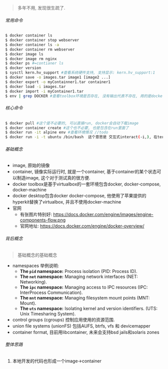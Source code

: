 > 多年不用, 发现很生疏了.



###### 常用命令

```sh
$ docker container ls
$ docker container stop webserver
$ docker container ls -a
$ docker container rm webserver
$ docker image ls
$ docker image rm nginx
$ docker ps #=contianer ls
$ docker version
$ sysctl kern.hv_support #查看系统硬件支持, 支持显示: kern.hv_support:1
$ docker save -o images.tar image1 [image2 ...] 
$ docker export -o myContainner1.tar container1 
$ docker load -i images.tar 
$ docker import -i myContainer1.tar
$ env | grep DOCKER #查看toolbox环境是否存在, 没有输出代表不存在, 用的是docker desktop
```

###### 核心命令

```sh
$ docker pull #这个是不必要的, 可以直接run, docker会自动下载image 
$ docker container create #这个也不必要, 也是包含在run里面了
$ docker run -it alpine env #查看环境情况 //todo
$ docker run -i -t ubuntu /bin/bash  这个意思是 交互式interact(-i,), 在terminal(-t)直接操作, 使用bash. 此时, exit可以停止这个container
```

###### 基础概念

- image, 原始的镜像
- container, 镜像实际运行时, 就是一个container, 基于container的某个状态可以制造image, 这个对于测试真的很方便.
- docker toolbox是基于virtualbox的一套环境包含docker, docker-compose, docker-machine
- docker desktop包含docker docker-compose, 他使用了苹果提供的hyperkit替换了virtualbox, 并且不使用docker-machine
- 官网
  - 有张图片特别好: https://docs.docker.com/engine/images/engine-components-flow.png
  - 官网地址: https://docs.docker.com/engine/docker-overview/

###### 背后概念

> 基础概念的基础概念

- namespaces 举例说明:
  - **The `pid` namespace:** Process isolation (PID: Process ID).
  - **The `net` namespace:** Managing network interfaces (NET: Networking).
  - **The `ipc` namespace:** Managing access to IPC resources (IPC: InterProcess Communication).
  - **The `mnt` namespace:** Managing filesystem mount points (MNT: Mount).
  - **The `uts` namespace:** Isolating kernel and version identifiers. (UTS: Unix Timesharing System).
- control groups (cgroups) 控制应用使用的资源范围.
- union file systems (unionFS) 包括AUFS, btrfs, vfs 和 devicemapper
- container format, 目前用libcontainer, 未来会支持bsd jails和solaris zones

###### 整体思路

1. 本地开发的代码也形成一个image->container